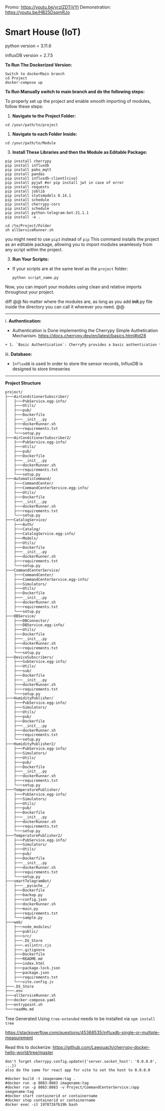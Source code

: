 
Promo: https://youtu.be/yrzlZDTjVYI
Demonstration: https://youtu.be/HB25DsqmRJo
# Smart House (IoT)
python version = 3.11.6

influxDB version = 2.7.5

**To Run The Dockerized Version:**
```
Switch to dockerMain branch
cd Project
docker-compose up
```
**To Run Manually switch to main branch and do the following steps:**

To properly set up the project and enable smooth importing of modules, follow these steps:

1. **Navigate to the Project Folder:**
```
cd /your/path/to/project
```
1. **Navigate to each Folder Inside:**
```
cd /your/path/to/Module
```
3. **Install These Libraries and then the Module as Editable Package:**
```
pip insstall cherrypy
pip install influxdb
pip install paho_mqtt
pip install pandas
pip install influxdb-client[ciso]
pip install pyjwt #or pip install jwt in case of error
pip install requests
pip install joblib
pip install statsmodels 0.14.1
pip install schedule
pip install cherrypy-cors
pip install schedule
pip install python-telegram-bot-21.1.1
pip install -e .
```
```
cd /to/Project/Folder
sh allServiceRunner.sh
```
you might need to use `pip3` instead of `pip`
This command installs the project as an editable package, allowing you to import modules seamlessly from any script within the project.


3. **Run Your Scripts:**
- If your scripts are at the same level as the `project` folder:
  ```
  python script_name.py
  ```
Now, you can import your modules using clean and relative imports throughout your project.

diff
@@ No matter where the modules are, as long as you add __init__.py file inside the directory you can call it wherever you need. @@

---
i. **Authentication:**
- Authentication is Done implementing the Cherrypy Simple Authetication Mechanism. https://docs.cherrypy.dev/en/latest/basics.html#id28
``` bash
+ 1. `Basic Authentication`: CherryPy provides a basic authentication tool that can be used to require users to authenticate before accessing certain parts of your site.
```
iii. **Database:**
- `InfluxDB` is used In order to store the sensor records, InfluxDB is designed to store timeseries

---
**Project Structure**

```bash
project/
├───AirConditionerSubscriber/
│   ├───PubService.egg-info/
│   ├───Utils/
│   ├───pub/
│   ├───Dockerfile
│   ├───__init__.py
│   ├───dockerRunner.sh
│   ├───requirements.txt
│   └───setup.py
├───AirConditionerSubscriber2/
│   ├───PubService.egg-info/
│   ├───Utils/
│   ├───pub/
│   ├───Dockerfile
│   ├───__init__.py
│   ├───dockerRunner.sh
│   ├───requirements.txt
│   └───setup.py
├───AutomaticCommand/
│   ├───CommandCenter/
│   ├───CommandCenterService.egg-info/
│   ├───Utils/
│   ├───Dockerfile
│   ├───__init__.py
│   ├───dockerRunner.sh
│   ├───requirements.txt
│   └───setup.py
├───CatalogService/
│   ├───Auth/
│   ├───Catalog/
│   ├───CatalogService.egg-info/
│   ├───Models/
│   ├───Utils/
│   ├───Dockerfile
│   ├───__init__.py
│   ├───dockerRunner.sh
│   ├───requirements.txt
│   └───setup.py
├───CommandCenterService/
│   ├───CommandCenter/
│   ├───CommandCenterService.egg-info/
│   ├───Simulators/
│   ├───Utils/
│   ├───Dockerfile
│   ├───__init__.py
│   ├───dockerRunner.sh
│   ├───requirements.txt
│   └───setup.py
├───DBService/
│   ├───DBConnector/
│   ├───DBService.egg-info/
│   ├───Utils/
│   ├───Dockerfile
│   ├───__init__.py
│   ├───dockerRunner.sh
│   ├───requirements.txt
│   └───setup.py
├───DeviceSubscribers/
│   ├───SubService.egg-info/
│   ├───Utils/
│   ├───sub/
│   ├───Dockerfile
│   ├───__init__.py
│   ├───dockerRunner.sh
│   ├───requirements.txt
│   └───setup.py
├───HumidityPublisher/
│   ├───PubService.egg-info/
│   ├───Simulators/
│   ├───Utils/
│   ├───pub/
│   ├───Dockerfile
│   ├───__init__.py
│   ├───dockerRunner.sh
│   ├───requirements.txt
│   └───setup.py
├───HumidityPublisher2/
│   ├───PubService.egg-info/
│   ├───Simulators/
│   ├───Utils/
│   ├───pub/
│   ├───Dockerfile
│   ├───__init__.py
│   ├───dockerRunner.sh
│   ├───requirements.txt
│   └───setup.py
├───TemperaturePublisher/
│   ├───PubService.egg-info/
│   ├───Simulators/
│   ├───Utils/
│   ├───pub/
│   ├───Dockerfile
│   ├───__init__.py
│   ├───dockerRunner.sh
│   ├───requirements.txt
│   └───setup.py
├───TemperaturePublisher2/
│   ├───PubService.egg-info/
│   ├───Simulators/
│   ├───Utils/
│   ├───pub/
│   ├───Dockerfile
│   ├───__init__.py
│   ├───dockerRunner.sh
│   ├───requirements.txt
│   └───setup.py
├───smartTelegramBot/
│   ├───__pycache__/
│   ├───Dockerfile
│   ├───backup.py
│   ├───config.json
│   ├───dockerRunner.sh
│   ├───main.py
│   ├───requirements.txt
│   └───sample.py
├───web/
│   ├───node_modules/
│   ├───public/
│   ├───src/
│   ├───.DS_Store
│   ├───.eslintrc.cjs
│   ├───.gitignore
│   ├───Dockerfile
│   ├───README.md
│   ├───index.html
│   ├───package-lock.json
│   ├───package.json
│   ├───requirements.txt
│   └───vite.config.js
├───.DS_Store
├───.env
├───allServiceRunner.sh
├───docker-compose.yaml
├───entrypoint.sh
└───readMe.md
```
Tree Generated Using `tree-extended` needs to be installed via `npm install tree`

https://stackoverflow.com/questions/45368535/influxdb-single-or-multiple-measurement


Read this to dockerize: https://github.com/Lawouach/cherrypy-docker-hello-world/tree/master
```
don't forget cherrypy.config.update({'server.socket_host': '0.0.0.0', ...})
also do the same for react app for vite to set the host to 0.0.0.0
```
```
#docker build -t imagename:tag .
#docker run -p 8083:8083 imagename:tag
#docker run -p 8083:8083 -v Project/CommandCenterService:/app imagename:tag
#docker start containerid or containername
#docker stop containerid or containername
docker exec -it 1978726fb19b bash
```